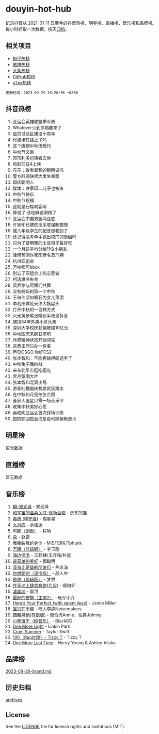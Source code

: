 # douyin-hot-hub

记录抖音从 2021-01-11 日至今的抖音热榜、明星榜、直播榜、音乐榜和品牌榜。每小时抓取一次数据，按天[归档](archives)。

## 相关项目

- [知乎热榜](https://github.com/lonnyzhang423/zhihu-hot-hub)
- [微博热榜](https://github.com/lonnyzhang423/weibo-hot-hub)
- [头条热榜](https://github.com/lonnyzhang423/toutiao-hot-hub)
- [GitHub热榜](https://github.com/lonnyzhang423/github-hot-hub)
- [v2ex热榜](https://github.com/lonnyzhang423/v2ex-hot-hub)


`更新时间：2023-09-29 10:20:56 +0800`

## 抖音热榜

1. 亚运会英雄联盟季军赛
1. Whatever火到原唱都来了
1. 自贸试验区建设十周年
1. 你被堵在路上了吗
1. 这个唐朝中秋很现代
1. 中秋节文案
1. 邓布利多扮演者去世
1. 电影前任4上映
1. 花花：敢看着我的眼睛说吗
1. 警方辟谣陕师大发生命案
1. 国庆聪明人
1. 媒体：许家印二儿子也被查
1. 中秋节快乐
1. 中秋节祝福
1. 这就是石榴刺客啊
1. 降温了 该吃麻酱涮肉了
1. 亚运会中国男篮两连胜
1. 许家印已被依法采取强制措施
1. 被八年级学生的配音惊艳到了
1. 还记得高考牵手跑出校门的情侣吗
1. 只为了证明我的土豆包子最好吃
1. 一个月饼平均分给11位小朋友
1. 律师预测许家印罪名及刑期
1. 杭州亚运会
1. 万物都可bbox
1. 别忘了亚运会上的志愿者
1. 柯洁爆冷失金
1. 奥尼尔与阿姨们共舞
1. 没有妈妈的第一个中秋
1. 于和伟坚如磐石为女儿落泪
1. 李若彤体验天津大姨盘头
1. 打开中秋的一百种方式
1. 火光黄景瑜张婧仪半夜发抖音
1. 被拐34年外卖小哥认亲
1. 深圳大学校庆获捐赠超10亿元
1. 中秋国庆来趟甘肃吧
1. 林双精神状态开始领先
1. 来恭王府只办一件事
1. 再见CSGO 你好CS2
1. 张本智和：不能再输伊朗选手了
1. 中秋兔子舞挑战
1. 来东北早市逛吃逛吃
1. 赏月氛围大片
1. 张本智和混双出局
1. 游客吐槽国庆机票疯狂跳水
1. 在中秋和月亮拍张合照
1. 全家人追星只需一场音乐节
1. 收集中秋美好心愿
1. 吴艳妮亚运会首次踩场训练
1. 国防部回应台海是否可能擦枪走火

## 明星榜

暂无数据

## 直播榜

暂无数据

## 音乐榜

1. [瞬-郑润泽](https://sf6-cdn-tos.douyinstatic.com/obj/tos-cn-ve-2774/oYXHIohzvbNAzBhHgyksWpRM4bfkDsBdBDAynw) - 郑润泽
1. [和宇宙的温柔关联-现场合唱](https://sf3-cdn-tos.douyinstatic.com/obj/tos-cn-ve-2774/o0hONGDYQBgk0e5bqDeQOonVmncA6tC2nBwZLT) - 房东的猫
1. [毒药 (释怀版)](https://sf3-cdn-tos.douyinstatic.com/obj/tos-cn-ve-2774/oYILMEAzspdZBIzy4frJNB8ZHPHWAhiwowd4Ad) - 周星星
1. [九月底](https://sf6-cdn-tos.douyinstatic.com/obj/tos-cn-ve-2774/oMfewG4PDTFhF8iz3OGQ7ABH5i6fCgnMaoCbzZ) - 余佳运
1. [可能（副歌）](https://sf6-cdn-tos.douyinstatic.com/obj/tos-cn-ve-2774/cde1731888894259b333569393c2fb51) - 程响
1. [朵](https://sf6-cdn-tos.douyinstatic.com/obj/tos-cn-ve-2774/932f5bdfcd7c47b880525e92ab8a4999) - 赵雷
1. [我撕裂我的身体](https://sf3-cdn-tos.douyinstatic.com/obj/tos-cn-ve-2774/o0cWZzf7vIzpjLQBHPXwtFhMxYUvsP8AoC8EgA) - MISTERK/Tphunk
1. [万疆（剪辑版）](https://sf3-cdn-tos.douyinstatic.com/obj/tos-cn-ve-2774/ooG7oVgFlDTelKCjCsTTobQvbdtj1BBQXnfZd8) - 李玉刚
1. [海边探戈](https://sf3-cdn-tos.douyinstatic.com/obj/tos-cn-ve-2774/os9gE0VQCGqt6VQkZDyBBYvfSDY0QFe3vVmubn) - 王鹤棣/王齐铭/朴鲨
1. [最简单的美好](https://sf6-cdn-tos.douyinstatic.com/obj/tos-cn-ve-2774/a3623594908d4f208709c19c9584f981) - 郭聪明
1. [我和比奇堡的朋友们](https://sf3-cdn-tos.douyinstatic.com/obj/tos-cn-ve-2774/f0505db981ea4a6d91453a15924a82aa) - 热水澡
1. [你想要的（深情版）](https://sf6-cdn-tos.douyinstatic.com/obj/tos-cn-ve-2774/oIMnk8GFpoYUtBP39qsBLeMCDPQxxYcI4gbeZS) - 颜人中
1. [是你（剪辑版）](https://sf3-cdn-tos.douyinstatic.com/obj/tos-cn-ve-2774/46019dae783c4c969944217fe1cfafc4) - 梦然
1. [在草地上肆意奔跑(片段)](https://sf6-cdn-tos.douyinstatic.com/obj/tos-cn-ve-2774/8831d494742f45dabdfa8adb8b817259) - 傅如乔
1. [凄美地](https://sf3-cdn-tos.douyinstatic.com/obj/tos-cn-ve-2774/oshF4RgFMhmTSa4jCaHNUXI0NetFtBBQBzBZdf) - 郭顶
1. [最好的安排（主歌2）](https://sf6-cdn-tos.douyinstatic.com/obj/tos-cn-ve-2774/oMMZX1DuHpMwgoDztBmZswgQnbCeeANZxBHkFY) - 旺仔小乔
1. [Here’s Your Perfect (with salem ilese)](https://sf3-cdn-tos.douyinstatic.com/obj/tos-cn-ve-2774/076b1576c6c546598f803fe53da388a7) - Jamie Miller
1. [宝贝在干嘛](https://sf3-cdn-tos.douyinstatic.com/obj/tos-cn-ve-2774/okW4hBCfJI5B2ZEgTCtikhMW7IafzNrBQIYkpJ) - 嘿人李逵Noisemakers
1. [西厢寻他(剪辑版)](https://sf3-cdn-tos.douyinstatic.com/obj/tos-cn-ve-2774/oUsAVfAQKlRNxEv5qxvIB8o5qmIWUcXbzJKJhw) - 唐伯虎Annie、伯爵Johnny
1. [小熊饼干（纯音乐）](https://sf3-cdn-tos.douyinstatic.com/obj/tos-cn-ve-2774/c25d7893334c4ded99a2ae09f9e2a7d6) - BlackDD
1. [One More Light](https://sf6-cdn-tos.douyinstatic.com/obj/tos-cn-ve-2774/okIBCInhecoGOE5h6ZvqCBYtfXCIMQEbgkRKgD) - Linkin Park
1. [Cruel Summer](https://sf6-cdn-tos.douyinstatic.com/obj/tos-cn-ve-2774/b35ad770e6d4495abefaa493fa46b555) - Taylor Swift
1. [100（Rap片段）- Tizzy T](https://sf6-cdn-tos.douyinstatic.com/obj/tos-cn-ve-2774/f3d21de5ab834c0f9bb7443c06f73d04) - Tizzy T
1. [One More Last Time](https://sf6-cdn-tos.douyinstatic.com/obj/tos-cn-ve-2774/oAzTlo0LUAdCAIhjktsKWcLAEUKmZwGcOoB1fy) - Henry Young & Ashley Alisha

## 品牌榜

[2023-09-29-brand.md](archives/2023-09-29-brand.md)

## 历史归档

[archives](archives)

## License

See the [LICENSE](LICENSE) file for license rights and limitations (MIT).
